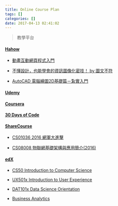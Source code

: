 ```yaml
---
title: Online Course Plan
tags: []
categories: []
date: 2017-04-13 02:41:02
---
```


> 教學平台

#### [Hahow](https://hahow.in)
  - [動畫互動網頁程式入門](https://hahow.in/courses/56189df9df7b3d0b005c6639)
    
  - [不懂設計，也能學會的資訊圖像化密技！ by 圖文不符](https://hahow.in/courses/572be49fd60bb3090091d208)
    
  - [AutoCAD 電腦繪圖2D基礎篇－紮實入門](https://hahow.in/courses/577d9599d0c303070041173a)
 <!-- more -->
 
#### [Udemy](http://udemy.com) 

#### [Coursera](https://zh-tw.coursera.org)

#### [30 Days of Code](https://www.hackerrank.com/domains/tutorials/30-days-of-code)

#### [ShareCourse](http://www.sharecourse.net/)
  - [CS01036 2016 網軍大進擊](http://www.sharecourse.net/sharecourse/course/content/homepage/848)
  
  - [CS08008 物聯網基礎架構與應用簡介(2016)](http://www.sharecourse.net/sharecourse/course/content/homepage/1004)

#### [edX](https://www.edx.org)
  - [CS50 Introduction to Computer Science](https://www.edx.org/course/introduction-computer-science-harvardx-cs50x)
  
  - [UX501x Introduction to User Experience](https://courses.edx.org/courses/course-v1:MichiganX+UX501x+3T2016/info)
  
  - [DAT101x Data Science Orientation](https://courses.edx.org/courses/course-v1:Microsoft+DAT101x+5T2016/info)
  
  - [Business Analytics](https://www.edx.org/micromasters/business-analytics)
  
 
